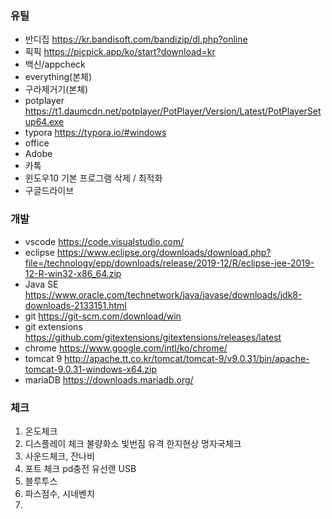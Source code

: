 ### 유틸

- 반디집 https://kr.bandisoft.com/bandizip/dl.php?online
- 픽픽 https://picpick.app/ko/start?download=kr
- 백신/appcheck
- everything(본체)
- 구라제거기(본체)
- potplayer https://t1.daumcdn.net/potplayer/PotPlayer/Version/Latest/PotPlayerSetup64.exe
- typora https://typora.io/#windows
- office
- Adobe
- 카톡
- 윈도우10 기본 프로그램 삭제 /  최적화
- 구글드라이브



### 개발

- vscode https://code.visualstudio.com/
- eclipse https://www.eclipse.org/downloads/download.php?file=/technology/epp/downloads/release/2019-12/R/eclipse-jee-2019-12-R-win32-x86_64.zip
- Java SE https://www.oracle.com/technetwork/java/javase/downloads/jdk8-downloads-2133151.html
- git https://git-scm.com/download/win
- git extensions https://github.com/gitextensions/gitextensions/releases/latest
- chrome https://www.google.com/intl/ko/chrome/
- tomcat 9  http://apache.tt.co.kr/tomcat/tomcat-9/v9.0.31/bin/apache-tomcat-9.0.31-windows-x64.zip
- mariaDB https://downloads.mariadb.org/


### 체크
1. 온도체크
2. 디스플레이 체크
	불량화소
	빛번짐
	유격
	한지현상
	멍자국체크
3. 사운드체크, 잔나비
4. 포트 체크
	pd충전
	유선랜
	USB
5. 블루투스
6. 파스점수, 시네벤치 
7. 